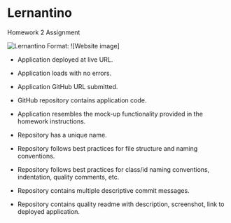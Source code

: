 # Lernantino
Homework 2 Assignment

![Lernantino](C:\Users\wills\Pictures\screencapture-file-C-Users-wills-Desktop-homework-2-Lernantino-index-html-2021-06-15-19_33_26.png)
Format: ![Website image]

* Application deployed at live URL.

* Application loads with no errors.

* Application GitHub URL submitted.

* GitHub repository contains application code.

* Application resembles the mock-up functionality provided in the homework instructions.

* Repository has a unique name.

* Repository follows best practices for file structure and naming conventions.

* Repository follows best practices for class/id naming conventions, indentation, quality comments, etc.

* Repository contains multiple descriptive commit messages.

* Repository contains quality readme with description, screenshot, link to deployed application.
